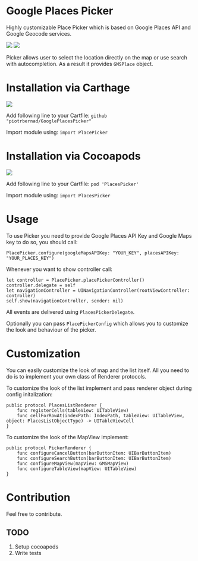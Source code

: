 # Google Places Picker
Highly customizable Place Picker which is based on Google Places API and Google Geocode services.

![](https://github.com/piotrbernad/GooglePlacesPicker/blob/master/images/picker.png?raw=true)
![](https://github.com/piotrbernad/GooglePlacesPicker/blob/master/images/picker2.png?raw=true)

Picker allows user to select the location directly on the map or use search with autocompletion. As a result it provides `GMSPlace` object.

# Installation via Carthage

![](https://img.shields.io/badge/Carthage-✔-f2a77e.svg?style=flat)

Add following line to your Cartfile:
```github "piotrbernad/GooglePlacesPicker"```

Import module using:
```import PlacePicker```

# Installation via Cocoapods

![](https://cocoapod-badges.herokuapp.com/v/PlacesPicker/badge.png)

Add following line to your Cartfile:
```pod 'PlacesPicker'```

Import module using:
```import PlacesPicker```

# Usage

To use Picker you need to provide Google Places API Key and Google Maps key to do so, you should call:

```
PlacePicker.configure(googleMapsAPIKey: "YOUR_KEY", placesAPIKey: "YOUR_PLACES_KEY")
```

Whenever you want to show controller call:

```
let controller = PlacePicker.placePickerController()
controller.delegate = self
let navigationController = UINavigationController(rootViewController: controller)
self.show(navigationController, sender: nil)
```

All events are delivered using `PlacesPickerDelegate`.

Optionally you can pass `PlacePickerConfig` which allows you to customize the look and behaviour of the picker.

# Customization

You can easily customize the look of map and the list itself. All you need to do is to implement your own class of Renderer protocols.

To customize the look of the list implement and pass renderer object during config initalization:

```
public protocol PlacesListRenderer {
    func registerCells(tableView: UITableView)
    func cellForRowAt(indexPath: IndexPath, tableView: UITableView, object: PlacesListObjectType) -> UITableViewCell
}
```

To customize the look of the MapView implement:

```
public protocol PickerRenderer {
    func configureCancelButton(barButtonItem: UIBarButtonItem)
    func configureSearchButton(barButtonItem: UIBarButtonItem)
    func configureMapView(mapView: GMSMapView)
    func configureTableView(mapView: UITableView)
}

```

# Contribution

Feel free to contribute.

## TODO

1. Setup cocoapods
2. Write tests
